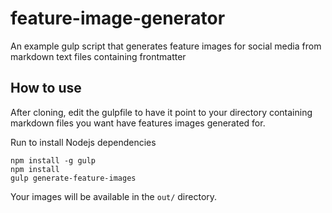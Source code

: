 # feature-image-generator
An example gulp script that generates feature images for social media from markdown text files containing frontmatter

## How to use

After cloning, edit the gulpfile to have it point to your directory containing markdown files you want have features images generated for.

Run to install Nodejs dependencies
```
npm install -g gulp
npm install
gulp generate-feature-images
```

Your images will be available in the `out/` directory.

